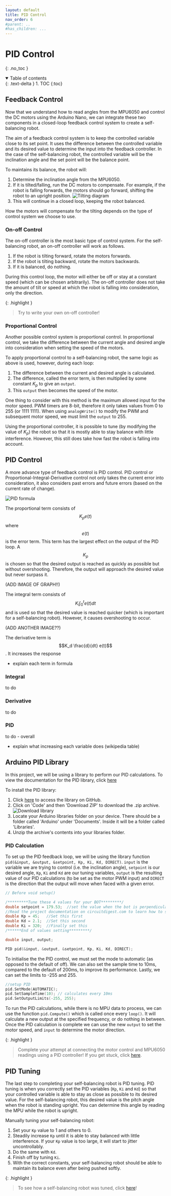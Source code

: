 ```yaml
---
layout: default
title: PID Control
nav_order: 6
#parent: ..
#has_children: ...
---
```


# PID Control
{: .no_toc }

<details open markdown="block">
  <summary>
    Table of contents
  </summary>
  {: .text-delta }
1. TOC
{:toc}
</details>

## Feedback Control
Now that we understand how to read angles from the MPU6050 and control the DC motors using the Arduino Nano, we can integrate these two components in a closed-loop feedback control system to create a self-balancing robot.

The aim of a feedback control system is to keep the controlled variable close to its set point. It uses the difference between the controlled variable and its desired value to determine the input into the feedback controller. In the case of the self-balancing robot, the controlled variable will be the inclination angle and the set point will be the balance point. 

To maintains its balance, the robot will:
1. Determine the inclination angle from the MPU6050.
2. If it is tilted/falling, run the DC motors to compensate. For example, if the robot is falling forwards, the motors should go forward, shifting the robot to an upright position.
![Tilting diagram](http://127.0.0.1:4000/assets/PID_control/tilting_diagram.png)
3. This will continue in a closed loop, keeping the robot balanced.

How the motors will compensate for the tilting depends on the type of control system we choose to use.

### On-off Control
The on-off controller is the most basic type of control system. For the self-balancing robot, an on-off controller will work as follows.

1. If the robot is tilting forward, rotate the motors forwards.
2. If the robot is tilting backward, rotate the motors backwards.
3. If it is balanced, do nothing.

During this control loop, the motor will either be off or stay at a constant speed (which can be chosen arbitrarily). The on-off controller does not take the amount of tilt or speed at which the robot is falling into consideration, only the direction.

{: .highlight }
> Try to write your own on-off controller!


### Proportional Control
Another possible control system is proportional control. In proportional control, we take the difference between the current angle and desired angle into consideration when setting the speed of the motors. 

To apply proportional control to a self-balancing robot, the same logic as above is used, however, during each loop: 
1. The difference between the current and desired angle is calculated.
2. The difference, called the error term, is then multiplied by some constant $K_p$ to give an `output`.
3. This `output` then becomes the speed of the motor.

One thing to consider with this method is the maximum allowed input for the motor speed. PWM timers are 8-bit, therefore it only takes values from 0 to 255 (or 1111 1111). When using `analogWrite()` to modify the PWM and subsequent motor speed, we must limit the `output` to 255.

Using the proportional controller, it is possible to tune (by modifying the value of $K_p$) the robot so that it is mostly able to stay balance with little interference. However, this still does take how fast the robot is falling into account.

## PID Control
A more advance type of feedback control is PID control. PID control or Proportional-Integral-Derivative control not only takes the current error into consideration, it also considers past errors and future errors (based on the current rate of change). 

![PID formula](http://127.0.0.1:4000/assets/PID_control/pid-loop-schematic-structure.png)

The proportional term consists of $$K_p e(t)$$ where $$e(t)$$ is the error term. This term has the largest effect on the output of the PID loop. A $$K_p$$ is chosen so that the desired output is reached as quickly as possible but without overshooting. Therefore, the output will approach the desired value but never surpass it. 

(ADD IMAGE OF GRAPH!!)

The integral term consists of $$K_i \int_{0}^{t} e(t) dt$$ and is used so that the desired value is reached quicker (which is important for a self-balancing robot). However, it causes overshooting to occur.

(ADD ANOTHER IMAGE??)

The derivative term is $$K_d \frac{d}{dt} e(t)$$. It increases the response


- explain each term in formula

### Integral
to do 

### Derivative 
to do 

### PID
to do - overall

- explain what increasing each variable does (wikipedia table)



## Arduino PID Library
In this project, we will be using a library to perform our PID calculations. To view the documentation for the PID library, click <a href="https://playground.arduino.cc/Code/PIDLibrary/" and target="_blank">here</a>

To install the PID library:
1. Click <a href="https://github.com/br3ttb/Arduino-PID-Library" and target="_blank">here</a> to access the library on GitHub.
2. Click on 'Code' and then 'Download ZIP' to download the .zip archive.
![Download library](http://127.0.0.1:4000/assets/PID_control/pid_library_1.png)
3. Locate your Arduino libraries folder on your device. There should be a folder called 'Arduino' under 'Documents'. Inside it will be a folder called 'Libraries'.
4. Unzip the archive's contents into your libraries folder.

### PID Calculation
To set up the PID feedback loop, we will be using the library function `pid(&input, &output, &setpoint, Kp, Ki, Kd, DIRECT)`. `input` is the variable we are trying to control (i.e. the inclination angle), `setpoint` is our desired angle, `Kp`, `Ki` and `Kd` are our tuning variables, `output` is the resulting value of our PID calculations (to be set as the motor PWM input) and `DIRECT` is the direction that the output will move when faced with a given error.

```c++
// Before void setup()

/*********Tune these 4 values for your BOT*********/
double setpoint = 179.53;  //set the value when the bot is perpendicular to ground using serial monitor.
//Read the project documentation on circuitdigest.com to learn how to set these values
double Kp = 45;   //Set this first
double Kd = 2.1;  //Set this second 
double Ki = 320;  //Finally set this
/******End of values setting*********/

double input, output;

PID pid(&input, &output, &setpoint, Kp, Ki, Kd, DIRECT);
```

To initialise the the PID control, we must set the mode to automatic (as opposed to the default of off). We can also set the sample time to 10ms, compared to the default of 200ms, to improve its performance. Lastly, we can set the limits to -255 and 255.

```c++
//setup PID
pid.SetMode(AUTOMATIC);
pid.SetSampleTime(10); // calculates every 10ms
pid.SetOutputLimits(-255, 255);
```

To run the PID calculations, while there is no MPU data to process, we can use the function `pid.Compute()` which is called once every `loop()`. It will calculate a new output at the specified frequency, or do nothing in between. Once the PID calculation is complete we can use the new `output` to set the motor speed, and `input` to determine the motor direction.

{: .highlight }
> Complete your attempt at connecting the motor control and MPU6050 readings using a PID controller! If you get stuck, click <a href="https://lastminuteengineers.com/mpu6050-accel-gyro-arduino-tutorial/" target="_blank">here</a>.

<!-- change link once code is on github -->

## PID Tuning
The last step to completing your self-balancing robot is PID tuning. PID tuning is when you correctly set the PID variables (`Kp`, `Ki` and `Kd`) so that your controlled variable is able to stay as close as possible to its desired value. For the self-balancing robot, this desired value is the pitch angle when the robot is standing upright. You can determine this angle by reading the MPU while the robot is upright.

Manually tuning your self-balancing robot:
1. Set your `Kp` value to 1 and others to 0.
2. Steadily increase `Kp` until it is able to stay balanced with little interference. If your `Kp` value is too large, it will start to jitter uncontrollably.
3. Do the same with `Kd`.
4. Finish off by tuning `Ki`.
5. With the correct constants, your self-balancing robot should be able to maintain its balance even after being pushed softly.

{: .highlight }
> To see how a self-balancing robot was tuned, click <a href="https://www.youtube.com/watch?v=cjSw7sc2JKk&t=2s&ab_channel=CircuitDigest
" target="_blank">here</a>!

<!-- Embed the youtube video if possible -->
